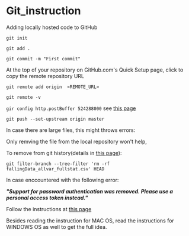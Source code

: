 # Git_instruction

Adding locally hosted code to GitHub

`git init`

`git add .`

`git commit -m "First commit"`

At the top of your repository on GitHub.com's Quick Setup page, click  to copy the remote repository URL

`git remote add origin  <REMOTE_URL>`

`git remote -v`

`gir config http.postBuffer 524288000` see [this page](https://stackoverflow.com/questions/15240815/git-fatal-the-remote-end-hung-up-unexpectedly/)

`git push --set-upstream origin master`

In case there are large files, this might throws errors: 

Only remving the file from the local repository won't help, 

To remove from git history(details in [this page](https://stackoverflow.com/questions/33360043/git-error-need-to-remove-large-file/)):

`git filter-branch --tree-filter 'rm -rf fallingData_allvar_fullstat.csv' HEAD`

In case enccountered with the following error:

**_"Support for password authentication was removed. Please use a personal access token instead."_**

Follow the instructions at [this page](https://stackoverflow.com/questions/68775869/message-support-for-password-authentication-was-removed-please-use-a-personal/)

Besides reading the instruction for MAC OS, read the instructions for WINDOWS OS as well to get the full idea.
